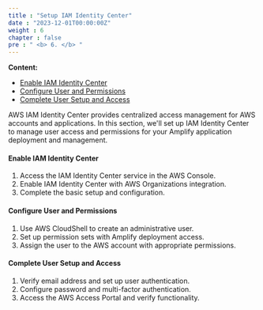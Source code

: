 ```yaml
---
title : "Setup IAM Identity Center"
date : "2023-12-01T00:00:00Z"
weight : 6
chapter : false
pre : " <b> 6. </b> "
---
```


**Content:**
- [Enable IAM Identity Center](6.1-enable-iam-identity-center/)
- [Configure User and Permissions](6.2-configure-user-and-permissions/)
- [Complete User Setup and Access](6.3-complete-user-setup-and-access/)

AWS IAM Identity Center provides centralized access management for AWS accounts and applications. In this section, we'll set up IAM Identity Center to manage user access and permissions for your Amplify application deployment and management.

#### Enable IAM Identity Center

1. Access the IAM Identity Center service in the AWS Console.
2. Enable IAM Identity Center with AWS Organizations integration.
3. Complete the basic setup and configuration.

#### Configure User and Permissions

1. Use AWS CloudShell to create an administrative user.
2. Set up permission sets with Amplify deployment access.
3. Assign the user to the AWS account with appropriate permissions.

#### Complete User Setup and Access

1. Verify email address and set up user authentication.
2. Configure password and multi-factor authentication.
3. Access the AWS Access Portal and verify functionality.